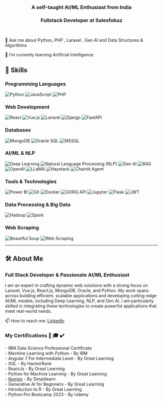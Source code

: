 <h3 align="center">A self-taught AI/ML Enthusiast from India </h3>
<h3 align="center"> Fullstack Developer at Salesfokuz</h3><br/>


💬 Ask me about Python, PHP , Laravel , Gen AI and Data Structures & Algorithms

🌱 I’m currently learning Artificial Intelligence
## 🚀 Skills

### Programming Languages
 ![Python](https://img.shields.io/badge/-Python-3776AB?style=flat&logo=python&logoColor=white) ![JavaScript](https://img.shields.io/badge/-JavaScript-F7DF1E?style=flat&logo=javascript&logoColor=black) ![PHP](https://img.shields.io/badge/-PHP-777BB4?style=flat&logo=php&logoColor=white)

### Web Development
![React](https://img.shields.io/badge/-React-61DAFB?style=flat&logo=react&logoColor=white) ![Vue.js](https://img.shields.io/badge/-Vue.js-4FC08D?style=flat&logo=vue.js&logoColor=white)  ![Laravel](https://img.shields.io/badge/-Laravel-FF2D20?style=flat&logo=laravel&logoColor=white) ![Django](https://img.shields.io/badge/-Django-092E20?style=flat&logo=django&logoColor=white)  ![FastAPI](https://img.shields.io/badge/-FastAPI-009688?style=flat&logo=fastapi&logoColor=white) 

### Databases
 ![MongoDB](https://img.shields.io/badge/-MongoDB-47A248?style=flat&logo=mongodb&logoColor=white) ![Oracle SQL](https://img.shields.io/badge/-Oracle_SQL-F80000?style=flat&logo=oracle&logoColor=white) ![MSSQL](https://img.shields.io/badge/-MSSQL-CC2927?style=flat&logo=microsoft-sql-server&logoColor=white)


### AI/ML & NLP
 ![Deep Learning](https://img.shields.io/badge/-Deep_Learning-FF6F00?style=flat&logo=tensorflow&logoColor=white)  ![Natural Language Processing (NLP)](https://img.shields.io/badge/-NLP-00599C?style=flat&logo=python&logoColor=white) ![Gen AI](https://img.shields.io/badge/-Gen_AI-000000?style=flat&logo=openai&logoColor=white)  ![RAG](https://img.shields.io/badge/-RAG-2D8CFF?style=flat&logo=python&logoColor=white)  ![OpenAI](https://img.shields.io/badge/-OpenAI-412991?style=flat&logo=openai&logoColor=white)  ![LLaMA](https://img.shields.io/badge/-LLaMA-0081CB?style=flat&logo=llama&logoColor=white)  ![Haystack](https://img.shields.io/badge/-Haystack-4B8BBE?style=flat&logo=python&logoColor=white) ![Chainlit Agent](https://img.shields.io/badge/-Chainlit_Agent-FFA500?style=flat&logo=python&logoColor=white)

### Tools & Technologies
![Power BI](https://img.shields.io/badge/-Power_BI-F2C811?style=flat&logo=power-bi&logoColor=black) ![Git](https://img.shields.io/badge/-Git-F05032?style=flat&logo=git&logoColor=white) ![Docker](https://img.shields.io/badge/-Docker-2496ED?style=flat&logo=docker&logoColor=white) ![GORQ API](https://img.shields.io/badge/-GORQ_API-000000?style=flat&logo=api&logoColor=white)  ![Jupyter](https://img.shields.io/badge/-Jupyter-F37626?style=flat&logo=jupyter&logoColor=white) ![Flask](https://img.shields.io/badge/-Flask-000000?style=flat&logo=flask&logoColor=white) ![JWT](https://img.shields.io/badge/-JWT-000000?style=flat&logo=jsonwebtokens&logoColor=white)

### Data Processing & Big Data
 ![Hadoop](https://img.shields.io/badge/-Hadoop-66CCFF?style=flat&logo=apache-hadoop&logoColor=white)  ![Spark](https://img.shields.io/badge/-Apache_Spark-E25A1C?style=flat&logo=apache-spark&logoColor=white)

### Web Scraping
![Beautiful Soup](https://img.shields.io/badge/-Beautiful_Soup-8B4513?style=flat&logo=python&logoColor=white) ![Web Scraping](https://img.shields.io/badge/-Web_Scraping-2D8CFF?style=flat&logo=python&logoColor=white)

---

## 🛠️ About Me

### Full Stack Developer & Passionate AI/ML Enthusiast

I am an expert in crafting dynamic web solutions with a strong focus on Laravel, Vue.js, React.js, MongoDB, Oracle, and Python. My work spans across building efficient, scalable applications and developing cutting-edge AI/ML models, including Deep Learning, NLP, and Gen AI. I am particularly skilled in integrating these technologies to create powerful applications that meet real-world needs.



📫 How to reach me: <a href="https://www.linkedin.com/in/reshmakr" target="blank">LinkedIn</a>

<h3 align="left">My Certifications 📜 🎓 ✔️</h3>
- IBM Data Science Professional Certificate</br>
- Machine Learning with Python - By IBM</br>
- Angular 7 For Intermediate Level - By Great Learning</br>
- SQL - By HackerRank</br>
- ReactJs - By Great  Learning</br>
- Python for Machine Learning - By Great Learning</br>
- <a href="https://simpli-web.app.link/e/aGe0rzypGGb" target="_blank">Numpy</a> - By Simplilearn</br>
- Generative AI for Beginners - By Great Learning </br>
- Introduction to R - By Great Learning </br>
- Python Pro Bootcamp 2023 - By Udemy </br>



